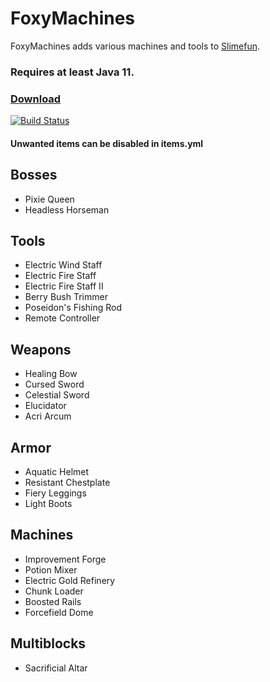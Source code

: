 # FoxyMachines
FoxyMachines adds various machines and tools to [Slimefun](https://github.com/Slimefun/Slimefun4).

### Requires at least Java 11.


### [Download](https://thebusybiscuit.github.io/builds/GallowsDove/FoxyMachines/master/)
[![Build Status](https://thebusybiscuit.github.io/builds/GallowsDove/FoxyMachines/master/badge.svg)](https://thebusybiscuit.github.io/builds/GallowsDove/FoxyMachines/master)

#### Unwanted items can be disabled in items.yml

## Bosses
* Pixie Queen
* Headless Horseman
## Tools
* Electric Wind Staff
* Electric Fire Staff
* Electric Fire Staff II
* Berry Bush Trimmer
* Poseidon's Fishing Rod
* Remote Controller
## Weapons
* Healing Bow
* Cursed Sword
* Celestial Sword
* Elucidator
* Acri Arcum
## Armor
* Aquatic Helmet
* Resistant Chestplate
* Fiery Leggings
* Light Boots
## Machines
* Improvement Forge
* Potion Mixer
* Electric Gold Refinery
* Chunk Loader
* Boosted Rails
* Forcefield Dome
## Multiblocks
* Sacrificial Altar

